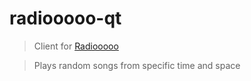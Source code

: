 # radiooooo-qt
> Client for [Radiooooo](https://radiooooo.app/)

> Plays random songs from specific time and space

